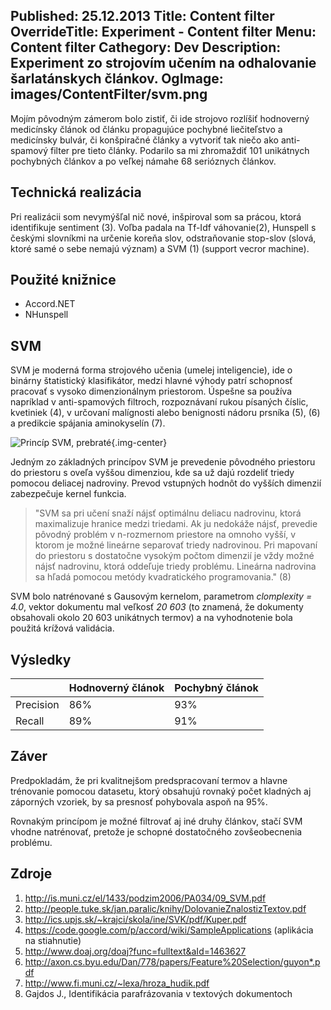 Published: 25.12.2013
Title: Content filter
OverrideTitle: Experiment - Content filter
Menu: Content filter
Cathegory: Dev
Description: Experiment zo strojovím učením na odhalovanie šarlatánskych článkov.
OgImage: images/ContentFilter/svm.png
---
Mojím pôvodným zámerom bolo zistiť, či ide strojovo rozlíšiť hodnoverný medicínsky článok od článku propagujúce pochybné liečiteľstvo a medicínsky bulvár, či konšpiračné články a vytvoriť tak niečo ako anti-spamový filter pre tieto články. 
Podarilo sa mi zhromaždiť 101 unikátnych pochybných článkov a po veľkej námahe 68 serióznych článkov.

## Technická realizácia
Pri realizácii som nevymýšľal nič nové, inšpiroval som sa prácou, ktorá identifikuje sentiment (3). Voľba padala na Tf-Idf váhovanie(2), Hunspell s českými slovníkmi na určenie koreňa slov, odstraňovanie stop-slov (slová, ktoré samé o sebe nemajú význam) a SVM (1) (support vecror machine).

## Použité knižnice
* Accord.NET
* NHunspell

## SVM

SVM je moderná forma strojového učenia (umelej inteligencie), ide o binárny štatistický klasifikátor, medzi hlavné výhody patrí schopnosť pracovať s vysoko dimenzionálnym priestorom. Úspešne sa používa napríklad v anti-spamových filtroch, rozpoznávaní rukou písaných číslic, kvetiniek (4), v určovaní malígnosti alebo benignosti nádoru prsníka (5), (6) a predikcie spájania aminokyselín (7). 

![Princíp SVM, prebraté](images/ContentFilter/svm.png){.img-center}

Jedným zo základných princípov SVM je prevedenie pôvodného priestoru do priestoru s oveľa vyššou dimenziou, kde sa už dajú rozdeliť triedy pomocou deliacej nadroviny. Prevod vstupných hodnôt do vyšších dimenzií zabezpečuje kernel funkcia. 

> "SVM sa pri učení snaží nájsť optimálnu deliacu nadrovinu, ktorá maximalizuje hranice medzi triedami. Ak ju nedokáže nájsť, prevedie pôvodný problém v n-rozmernom priestore na omnoho vyšší, v ktorom je možné lineárne separovať triedy nadrovinou. Pri mapovaní do priestoru s dostatočne vysokým počtom dimenzií je vždy možné nájsť nadrovinu, ktorá oddeľuje triedy problému. Lineárna nadrovina sa hľadá pomocou metódy kvadratického programovania." (8)

SVM bolo natrénované s Gausovým kernelom, parametrom _clomplexity = 4.0_, vektor dokumentu mal veľkosť _20 603_ (to znamená, že dokumenty obsahovali okolo 20 603 unikátnych termov) a na vyhodnotenie bola použitá krížová validácia.

## Výsledky
| |Hodnoverný článok|Pochybný článok|
|-|-|-|
|Precision|86%|93%|
|Recall|89%|91%|

## Záver
Predpokladám, že pri kvalitnejšom predspracovaní termov a hlavne trénovanie pomocou datasetu, ktorý obsahujú rovnaký počet kladných aj záporných vzoriek, by sa presnosť pohybovala aspoň na 95%.

Rovnakým princípom je možné filtrovať aj iné druhy článkov, stačí SVM vhodne natrénovať, pretože je schopné dostatočného zovšeobecnenia problému.

## Zdroje
1. <http://is.muni.cz/el/1433/podzim2006/PA034/09_SVM.pdf>
1. <http://people.tuke.sk/jan.paralic/knihy/DolovanieZnalostizTextov.pdf>
1. <http://ics.upjs.sk/~krajci/skola/ine/SVK/pdf/Kuper.pdf>
1. <https://code.google.com/p/accord/wiki/SampleApplications> (aplikácia na stiahnutie)
1. <http://www.doaj.org/doaj?func=fulltext&aId=1463627>
1. <http://axon.cs.byu.edu/Dan/778/papers/Feature%20Selection/guyon*.pdf>
1. <http://www.fi.muni.cz/~lexa/hroza_hudik.pdf>
1. Gajdos J., Identifikácia parafrázovania v textových dokumentoch